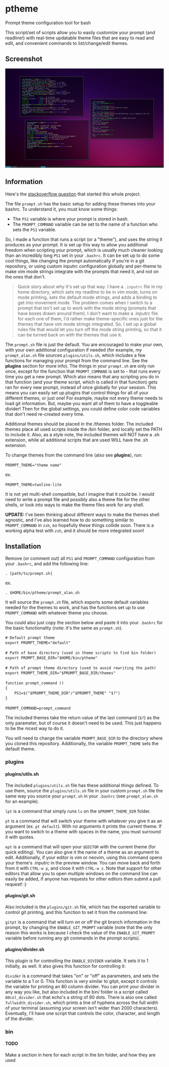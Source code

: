 # ptheme

Prompt theme configuration tool for bash

This script/set of scripts allow you to easily customize your prompt (and
readline!) with real-time updatable theme files that are easy to read and edit,
and convenient commands to list/change/edit themes.

## Screenshot

![Some of the included themes and commands](/ptheme_themes.png?raw=true "themes_scrot")

## Information

Here's the [stackoverflow question](https://stackoverflow.com/questions/3058325/what-is-the-difference-between-ps1-and-prompt-command) that started this whole project.

The file `prompt.sh` has the basic setup for adding these themes into your
bashrc.
To understand it, you must know some things:
 - The `PS1` variable is where your prompt is stored in bash.
 - The `PROMPT_COMMAND` variable can be set to the name of a function who sets
 the `PS1` variable.

So, I made a function that runs a script (or a "theme"), and uses the string it
produces as your prompt. It is set up this way to allow you additional freedom
when scripting your prompt, which is usually much cleaner looking than an
incredibly long `PS1` set in your `.bashrc`. It can be set up to do some cool
things, like changing the prompt automatically if you're in a git repository,
or using custom inputrc configuration globally and per-theme to make vim mode
strings integrate with the prompts that need it, and not on the ones that
don't.

> Quick story about why it's set up that way. I have a `.inputrc` file in my
> home directory, which sets my readline to be in vim mode, turns on mode
> printing, sets the default mode strings, and adds a binding to get into
> movement mode. The problem comes when I switch to a prompt that isn't set up
> to work with the mode string (prompts that have boxes drawn around them). I
> don't want to make a .inputrc file for each one of them, I'd rather make
> theme-specific ones just for the themes that have vim mode strings
> integrated. So, I set up a global rules file that would let you turn off the
> mode string printing, so that it can be turned back on with the themes that
> use it.

The `prompt.sh` file is just the default. You are encouraged to make your own,
with your own additional configuration if needed (for example, my
`prompt_alan.sh` file sources `plugins/utils.sh`, which includes a few
functions for managing your prompt from the command line. See the **plugins**
section for more info). The things in your `prompt.sh` are only run once,
except for the function that `PROMPT_COMMAND` is set to - that runs every time
you get a new prompt. Which also means that any scripting you do in that
function (and your theme script, which is called in that function) gets ran for
every new prompt, instead of once globally for your session. This means you can
easily set up plugins that control things for all of your different themes, or
just one! For example, maybe not every theme needs to load git information.
But, maybe you want all of them to have a toggleable divider! Then for the
global settings, you could define color code variables that don't need
re-created every time.

Additional themes should be placed in the /themes folder. The included themes
place all used scripts inside the /bin folder, and locally set the PATH to
include it. Also, as a style note, the included themes will NOT have a .sh
extension, while all additional scripts that are used WILL have the .sh
extension.

To change themes from the command line (also see **plugins**), run:

`PROMPT_THEME="theme name"`

ex.

`PROMPT_THEME=twoline-lite`

It is not yet multi-shell compatible, but I imagine that it could be. I would
need to write a prompt file and possibly also a theme file for the other
shells, or look into ways to make the theme files work for any shell.

**UPDATE:** I've been thinking about different ways to make the themes shell
agnostic, and I've also learned how to do something similar to `PROMPT_COMMAND`
in `zsh`, so hopefully these things collide soon. There is a working alpha test
with `zsh`, and it should be more integrated soon!


## Installation

Remove (or comment out) all `PS1` and `PROMPT_COMMAND` configuration from your
`.bashrc`, and add the following line:

```
. [path/to/prompt.sh]
```
ex.
```
. $HOME/bin/ptheme/prompt_alan.sh
```

It will source the `prompt.sh` file, which exports some default variables
needed for the themes to work, and has the functions set up to use
`PROMPT_COMMAND` with whatever theme you choose.

You could also just copy the section below and paste it into your `.bashrc` for
the basic functionality (note: it's the same as `prompt.sh`).

```
# Default prompt theme
export PROMPT_THEME="default"

# Path of base directory (used in theme scripts to find bin folder)
export PROMPT_BASE_DIR="$HOME/bin/ptheme"

# Path of prompt theme directory (used to avoid rewriting the path)
export PROMPT_THEME_DIR="$PROMPT_BASE_DIR/themes"

function prompt_command ()
{
    PS1=$("$PROMPT_THEME_DIR"/"$PROMPT_THEME" "$?")
}

PROMPT_COMMAND=prompt_command
```

The included themes take the return value of the last command (`$?`) as the
only parameter, but of course it doesn't need to be used. This just happens to
be the nicest way to do it.

You will need to change the variable `PROMPT_BASE_DIR` to the directory where
you cloned this repository. Additionally, the variable `PROMPT_THEME` sets the
default theme.

### plugins

#### plugins/utils.sh

The included `plugins/utils.sh` file has these additional things defined. To
use them, source the `plugins/utils.sh` file in your custom `prompt.sh` file
the same way you source your `prompt.sh` in your `.bashrc` (see `prompt_alan.sh`
for an example).

`lpt` is a command that simply runs `ls` on the `$PROMPT_THEME_DIR` folder.

`pt` is a command that will switch your theme with whatever you give it as an
argument (ex. `pt default`). With no arguments it prints the current theme. If
you want to switch to a theme with spaces in the name, you must surround it
with quotes.

`ept` is a command that will open your `$EDITOR` with the current theme (for
quick editing). You can also give it the name of a theme as an argument to
edit. Additionally, if your editor is vim or neovim, using this command opens
your theme's .inputrc in the preview window. You can move back and forth from
it with `CTRL-w p`, and close it with `CTRL-w z`.
Note that support for other editors that allow you to open multiple windows on
the command line can easily be added, if anyone has requests for other editors
then submit a pull request! :)

#### plugins/git.sh

Also included is the `plugins/git.sh` file, which has the exported variable to
control git printing, and this function to set it from the command line:

`gitpt` is a command that will turn on or off the git branch information in the
prompt, by changing the `ENABLE_GIT_PROMPT` variable (note that the only reason
this works is because I check the value of the `ENABLE_GIT_PROMPT` variable
before running any git commands in the prompt scripts).

#### plugins/divider.sh

This plugin is for controlling the `ENABLE_DIVIDER` variable. It sets it to 1
initially, as well. It also gives this function for controlling it:

`divider` is a command that takes "on" or "off" as parameters, and sets the
variable to a 1 or 0. This function is very similar to gitpt, except it
controls the variable for printing an 80 column divider. You can print your
divider in any way you like, but also included in the bin/ folder is a script
called `80col_divider.sh` that echo's a string of 80 dots. There is also one
called `fullwidth_divider.sh`, which prints a line of hyphens across the full
width of your terminal (assuming your screen isn't wider than 2000 characters).
Eventually, I'll have one script that controls the color, character, and length
of the divider.

### bin

#### TODO
Make a section in here for each script in the bin folder, and how they are used
